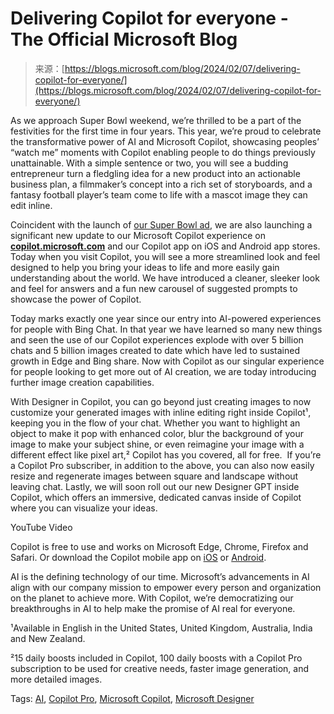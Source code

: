 <!--yml
category: 未分类
date: 2024-05-27 14:40:12
-->

# Delivering Copilot for everyone - The Official Microsoft Blog

> 来源：[https://blogs.microsoft.com/blog/2024/02/07/delivering-copilot-for-everyone/](https://blogs.microsoft.com/blog/2024/02/07/delivering-copilot-for-everyone/)

As we approach Super Bowl weekend, we’re thrilled to be a part of the festivities for the first time in four years. This year, we’re proud to celebrate the transformative power of AI and Microsoft Copilot, showcasing peoples’ “watch me” moments with Copilot enabling people to do things previously unattainable. With a simple sentence or two, you will see a budding entrepreneur turn a fledgling idea for a new product into an actionable business plan, a filmmaker’s concept into a rich set of storyboards, and a fantasy football player’s team come to life with a mascot image they can edit inline.

Coincident with the launch of [our Super Bowl ad](https://youtu.be/SaCVSUbYpVc), we are also launching a significant new update to our Microsoft Copilot experience on [**copilot.microsoft.com**](https://copilot.microsoft.com/?form=M4041A&OCID=M4041A) and our Copilot app on iOS and Android app stores.  Today when you visit Copilot, you will see a more streamlined look and feel designed to help you bring your ideas to life and more easily gain understanding about the world. We have introduced a cleaner, sleeker look and feel for answers and a fun new carousel of suggested prompts to showcase the power of Copilot.

Today marks exactly one year since our entry into AI-powered experiences for people with Bing Chat. In that year we have learned so many new things and seen the use of our Copilot experiences explode with over 5 billion chats and 5 billion images created to date which have led to sustained growth in Edge and Bing share. Now with Copilot as our singular experience for people looking to get more out of AI creation, we are today introducing further image creation capabilities.

With Designer in Copilot, you can go beyond just creating images to now customize your generated images with inline editing right inside Copilot¹, keeping you in the flow of your chat. Whether you want to highlight an object to make it pop with enhanced color, blur the background of your image to make your subject shine, or even reimagine your image with a different effect like pixel art,² Copilot has you covered, all for free.  If you’re a Copilot Pro subscriber, in addition to the above, you can also now easily resize and regenerate images between square and landscape without leaving chat. Lastly, we will soon roll out our new Designer GPT inside Copilot, which offers an immersive, dedicated canvas inside of Copilot where you can visualize your ideas.

YouTube Video

Copilot is free to use and works on Microsoft Edge, Chrome, Firefox and Safari. Or download the Copilot mobile app on [iOS](https://apps.apple.com/us/app/microsoft-copilot/id6472538445) or [Android](https://play.google.com/store/apps/details?id=com.microsoft.copilot&hl=en&gl=US).

AI is the defining technology of our time. Microsoft’s advancements in AI align with our company mission to empower every person and organization on the planet to achieve more. With Copilot, we’re democratizing our breakthroughs in AI to help make the promise of AI real for everyone.

¹Available in English in the United States, United Kingdom, Australia, India and New Zealand.

²15 daily boosts included in Copilot, 100 daily boosts with a Copilot Pro subscription to be used for creative needs, faster image generation, and more detailed images.

Tags: [AI](https://blogs.microsoft.com/blog/tag/ai/), [Copilot Pro](https://blogs.microsoft.com/blog/tag/copilot-pro/), [Microsoft Copilot](https://blogs.microsoft.com/blog/tag/microsoft-copilot/), [Microsoft Designer](https://blogs.microsoft.com/blog/tag/microsoft-designer/)